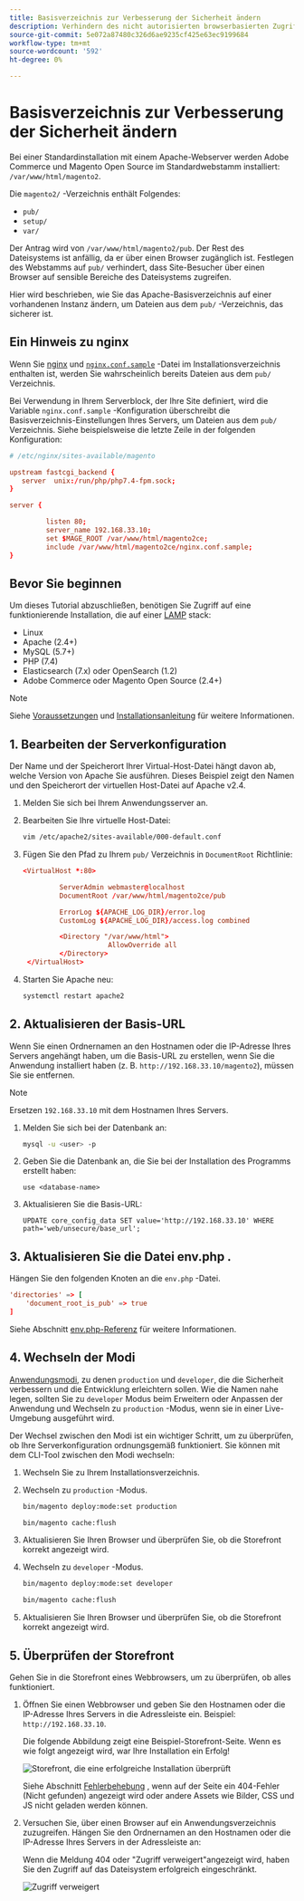 ```yaml
---
title: Basisverzeichnis zur Verbesserung der Sicherheit ändern
description: Verhindern des nicht autorisierten browserbasierten Zugriffs auf Adobe Commerce oder die Magento Open Source des lokalen Dateisystems.
source-git-commit: 5e072a87480c326d6ae9235cf425e63ec9199684
workflow-type: tm+mt
source-wordcount: '592'
ht-degree: 0%

---
```



# Basisverzeichnis zur Verbesserung der Sicherheit ändern

Bei einer Standardinstallation mit einem Apache-Webserver werden Adobe Commerce und Magento Open Source im Standardwebstamm installiert: `/var/www/html/magento2`.

Die `magento2/` -Verzeichnis enthält Folgendes:

- `pub/`
- `setup/`
- `var/`

Der Antrag wird von `/var/www/html/magento2/pub`. Der Rest des Dateisystems ist anfällig, da er über einen Browser zugänglich ist.
Festlegen des Webstamms auf `pub/` verhindert, dass Site-Besucher über einen Browser auf sensible Bereiche des Dateisystems zugreifen.

Hier wird beschrieben, wie Sie das Apache-Basisverzeichnis auf einer vorhandenen Instanz ändern, um Dateien aus dem `pub/` -Verzeichnis, das sicherer ist.

## Ein Hinweis zu nginx

Wenn Sie [nginx](../prerequisites/web-server/nginx.md) und [`nginx.conf.sample`](https://github.com/magento/magento2/blob/2.4/nginx.conf.sample) -Datei im Installationsverzeichnis enthalten ist, werden Sie wahrscheinlich bereits Dateien aus dem `pub/` Verzeichnis.

Bei Verwendung in Ihrem Serverblock, der Ihre Site definiert, wird die Variable `nginx.conf.sample` -Konfiguration überschreibt die Basisverzeichnis-Einstellungen Ihres Servers, um Dateien aus dem `pub/` Verzeichnis. Siehe beispielsweise die letzte Zeile in der folgenden Konfiguration:

```conf
# /etc/nginx/sites-available/magento

upstream fastcgi_backend {
   server  unix:/run/php/php7.4-fpm.sock;
}

server {

         listen 80;
         server_name 192.168.33.10;
         set $MAGE_ROOT /var/www/html/magento2ce;
         include /var/www/html/magento2ce/nginx.conf.sample;
}
```

## Bevor Sie beginnen

Um dieses Tutorial abzuschließen, benötigen Sie Zugriff auf eine funktionierende Installation, die auf einer [LAMP](https://en.wikipedia.org/wiki/LAMP_(software_bundle)) stack:

- Linux
- Apache (2.4+)
- MySQL (5.7+)
- PHP (7.4)
- Elasticsearch (7.x) oder OpenSearch (1.2)
- Adobe Commerce oder Magento Open Source (2.4+)

>[!NOTE]
>
>Siehe [Voraussetzungen](../prerequisites/overview.md) und [Installationsanleitung](../overview.md) für weitere Informationen.

## 1. Bearbeiten der Serverkonfiguration

Der Name und der Speicherort Ihrer Virtual-Host-Datei hängt davon ab, welche Version von Apache Sie ausführen. Dieses Beispiel zeigt den Namen und den Speicherort der virtuellen Host-Datei auf Apache v2.4.

1. Melden Sie sich bei Ihrem Anwendungsserver an.
1. Bearbeiten Sie Ihre virtuelle Host-Datei:

   ```bash
   vim /etc/apache2/sites-available/000-default.conf
   ```

1. Fügen Sie den Pfad zu Ihrem `pub/` Verzeichnis in `DocumentRoot` Richtlinie:

   ```conf
   <VirtualHost *:80>
   
            ServerAdmin webmaster@localhost
            DocumentRoot /var/www/html/magento2ce/pub
   
            ErrorLog ${APACHE_LOG_DIR}/error.log
            CustomLog ${APACHE_LOG_DIR}/access.log combined
   
            <Directory "/var/www/html">
                        AllowOverride all
            </Directory>
    </VirtualHost>
   ```

1. Starten Sie Apache neu:

   ```bash
   systemctl restart apache2
   ```

## 2. Aktualisieren der Basis-URL

Wenn Sie einen Ordnernamen an den Hostnamen oder die IP-Adresse Ihres Servers angehängt haben, um die Basis-URL zu erstellen, wenn Sie die Anwendung installiert haben (z. B. `http://192.168.33.10/magento2`), müssen Sie sie entfernen.

>[!NOTE]
>
>Ersetzen `192.168.33.10` mit dem Hostnamen Ihres Servers.

1. Melden Sie sich bei der Datenbank an:

   ```bash
   mysql -u <user> -p
   ```

1. Geben Sie die Datenbank an, die Sie bei der Installation des Programms erstellt haben:

   ```shell
   use <database-name>
   ```

1. Aktualisieren Sie die Basis-URL:

   ```shell
   UPDATE core_config_data SET value='http://192.168.33.10' WHERE path='web/unsecure/base_url';
   ```

## 3. Aktualisieren Sie die Datei env.php .

Hängen Sie den folgenden Knoten an die `env.php` -Datei.

```conf
'directories' => [
    'document_root_is_pub' => true
]
```

Siehe Abschnitt [env.php-Referenz](../../configuration/reference/config-reference-envphp.md) für weitere Informationen.

## 4. Wechseln der Modi

[Anwendungsmodi](../../configuration/bootstrap/application-modes.md), zu denen `production` und `developer`, die die Sicherheit verbessern und die Entwicklung erleichtern sollen. Wie die Namen nahe legen, sollten Sie zu `developer` Modus beim Erweitern oder Anpassen der Anwendung und Wechseln zu `production` -Modus, wenn sie in einer Live-Umgebung ausgeführt wird.

Der Wechsel zwischen den Modi ist ein wichtiger Schritt, um zu überprüfen, ob Ihre Serverkonfiguration ordnungsgemäß funktioniert. Sie können mit dem CLI-Tool zwischen den Modi wechseln:

1. Wechseln Sie zu Ihrem Installationsverzeichnis.
1. Wechseln zu `production` -Modus.

   ```bash
   bin/magento deploy:mode:set production
   ```

   ```bash
   bin/magento cache:flush
   ```

1. Aktualisieren Sie Ihren Browser und überprüfen Sie, ob die Storefront korrekt angezeigt wird.
1. Wechseln zu `developer` -Modus.

   ```bash
   bin/magento deploy:mode:set developer
   ```

   ```bash
   bin/magento cache:flush
   ```

1. Aktualisieren Sie Ihren Browser und überprüfen Sie, ob die Storefront korrekt angezeigt wird.

## 5. Überprüfen der Storefront

Gehen Sie in die Storefront eines Webbrowsers, um zu überprüfen, ob alles funktioniert.

1. Öffnen Sie einen Webbrowser und geben Sie den Hostnamen oder die IP-Adresse Ihres Servers in die Adressleiste ein. Beispiel: `http://192.168.33.10`.

   Die folgende Abbildung zeigt eine Beispiel-Storefront-Seite. Wenn es wie folgt angezeigt wird, war Ihre Installation ein Erfolg!

   ![Storefront, die eine erfolgreiche Installation überprüft](../../assets/installation/install-success_store.png)

   Siehe Abschnitt [Fehlerbehebung](https://support.magento.com/hc/en-us/articles/360032994352) , wenn auf der Seite ein 404-Fehler (Nicht gefunden) angezeigt wird oder andere Assets wie Bilder, CSS und JS nicht geladen werden können.

1. Versuchen Sie, über einen Browser auf ein Anwendungsverzeichnis zuzugreifen. Hängen Sie den Ordnernamen an den Hostnamen oder die IP-Adresse Ihres Servers in der Adressleiste an:

   Wenn die Meldung 404 oder &quot;Zugriff verweigert&quot;angezeigt wird, haben Sie den Zugriff auf das Dateisystem erfolgreich eingeschränkt.

   ![Zugriff verweigert](../../assets/installation/access-denied.png)
